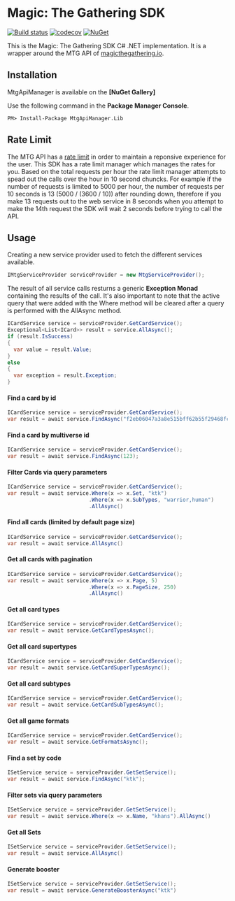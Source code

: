 # Magic: The Gathering SDK

[![Build status](https://ci.appveyor.com/api/projects/status/pb5y2hxl53yo9lwu?svg=true)](https://ci.appveyor.com/project/adback03/mtg-sdk-dotnet)
[![codecov](https://codecov.io/gh/MagicTheGathering/mtg-sdk-dotnet/branch/master/graph/badge.svg)](https://codecov.io/gh/MagicTheGathering/mtg-sdk-dotnet)
[![NuGet](https://img.shields.io/badge/nuget-v2.1.0-blue.svg)](https://www.nuget.org/packages/MtgApiManager.Lib/)

This is the Magic: The Gathering SDK C# .NET implementation. It is a wrapper around the MTG API of [magicthegathering.io](http://magicthegathering.io/).

## Installation

MtgApiManager is available on the **[NuGet Gallery]**

Use the following command in the **Package Manager Console**.
```
PM> Install-Package MtgApiManager.Lib
```
## Rate Limit
The MTG API has a [rate limit](https://docs.magicthegathering.io/#documentationrate_limits) in order to maintain a reponsive experience for the user. This SDK has a rate limit manager which manages the rates for you. Based on the total requests per hour the rate limit manager attempts to spead out the calls over the hour in 10 second chuncks. For example if the number of requests is limited to 5000 per hour, the number of requests per 10 seconds is 13 (5000 / (3600 / 10)) after rounding down, therefore if you make 13 requests out to the web service in 8 seconds when you attempt to make the 14th request the SDK will wait 2 seconds before trying to call the API.
## Usage
Creating a new service provider used to fetch the different services available.
```cs
IMtgServiceProvider serviceProvider = new MtgServiceProvider();
```
The result of all service calls resturns a generic **Exception Monad** containing the results of the call. It's also important to note that the active query that were added with the Where method will be cleared after a query is performed with the AllAsync method.
```cs
ICardService service = serviceProvider.GetCardService();
Exceptional<List<ICard>> result = service.AllAsync();
if (result.IsSuccess)
{
  var value = result.Value;
}
else
{
  var exception = result.Exception;
}
```
#### Find a card by id
```cs
ICardService service = serviceProvider.GetCardService();
var result = await service.FindAsync("f2eb06047a3a8e515bff62b55f29468fcde6332a");
```
#### Find a card by multiverse id
```cs
ICardService service = serviceProvider.GetCardService();
var result = await service.FindAsync(123);
```
#### Filter Cards via query parameters
```cs
ICardService service = serviceProvider.GetCardService();
var result = await service.Where(x => x.Set, "ktk")
                          .Where(x => x.SubTypes, "warrior,human")
                          .AllAsync()                  
```    
#### Find all cards (limited by default page size)
```cs
ICardService service = serviceProvider.GetCardService();
var result = await service.AllAsync()
```      
#### Get all cards with pagination
```cs
ICardService service = serviceProvider.GetCardService();
var result = await service.Where(x => x.Page, 5)
                          .Where(x => x.PageSize, 250)
                          .AllAsync()
```
#### Get all card types
```cs
ICardService service = serviceProvider.GetCardService();
var result = await service.GetCardTypesAsync();
```
#### Get all card supertypes
```cs
ICardService service = serviceProvider.GetCardService();
var result = await service.GetCardSuperTypesAsync();
```
#### Get all card subtypes
```cs
ICardService service = serviceProvider.GetCardService();
var result = await service.GetCardSubTypesAsync();
```
#### Get all game formats
```cs
ICardService service = serviceProvider.GetCardService();
var result = await service.GetFormatsAsync();
```
#### Find a set by code
```cs
ISetService service = serviceProvider.GetSetService();
var result = await service.FindAsync("ktk");
```    
#### Filter sets via query parameters
```cs
ISetService service = serviceProvider.GetSetService();
var result = await service.Where(x => x.Name, "khans").AllAsync()
```     
#### Get all Sets
```cs
ISetService service = serviceProvider.GetSetService();
var result = await service.AllAsync()
```
#### Generate booster
```cs
ISetService service = serviceProvider.GetSetService();
var result = await service.GenerateBoosterAsync("ktk")
```
